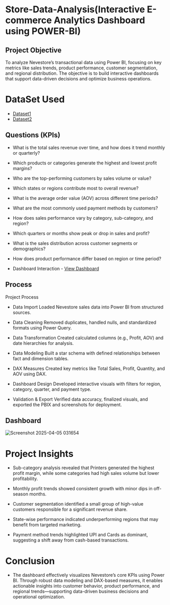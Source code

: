 # Store-Data-Analysis(Interactive E-commerce Analytics Dashboard using POWER-BI)
## Project Objective
To analyze Nevestore’s transactional data using Power BI, focusing on key metrics like sales trends, product performance, customer segmentation, and regional distribution. The objective is to build interactive dashboards that support data-driven decisions and optimize business operations.

# DataSet Used
- <a href="https://github.com/yashneve5/DATA_ANAYLSIS1_DASHBOARD/blob/main/Details.csv">Dataset1</a>
- <a href="https://github.com/yashneve5/DATA_ANAYLSIS1_DASHBOARD/blob/main/Orders.csv">Dataset2</a>

## Questions (KPIs)
- What is the total sales revenue over time, and how does it trend monthly or quarterly?
- Which products or categories generate the highest and lowest profit margins?
- Who are the top-performing customers by sales volume or value?
- Which states or regions contribute most to overall revenue?
- What is the average order value (AOV) across different time periods?
- What are the most commonly used payment methods by customers?
- How does sales performance vary by category, sub-category, and region?
- Which quarters or months show peak or drop in sales and profit?
- What is the sales distribution across customer segments or demographics?
- How does product performance differ based on region or time period?

- Dashboard Interaction - <a href="https://github.com/yashneve5/DATA_ANAYLSIS1_DASHBOARD/blob/main/YASHNEVE.pbix">View Dashboard</a>

## Process
Project Process
- Data Import
Loaded Nevestore sales data into Power BI from structured sources.

- Data Cleaning
Removed duplicates, handled nulls, and standardized formats using Power Query.

- Data Transformation
Created calculated columns (e.g., Profit, AOV) and date hierarchies for analysis.

- Data Modeling
Built a star schema with defined relationships between fact and dimension tables.

- DAX Measures
Created key metrics like Total Sales, Profit, Quantity, and AOV using DAX.

- Dashboard Design
Developed interactive visuals with filters for region, category, quarter, and payment type.

- Validation & Export
Verified data accuracy, finalized visuals, and exported the PBIX and screenshots for deployment.

## Dashboard

![Screenshot 2025-04-05 031654](https://github.com/user-attachments/assets/bf07ae59-9edc-4d99-b103-3753c8385824)

# Project Insights
- Sub-category analysis revealed that Printers generated the highest profit margin, while some categories had high sales volume but lower profitability.

- Monthly profit trends showed consistent growth with minor dips in off-season months.

- Customer segmentation identified a small group of high-value customers responsible for a significant revenue share.

- State-wise performance indicated underperforming regions that may benefit from targeted marketing.

- Payment method trends highlighted UPI and Cards as dominant, suggesting a shift away from cash-based transactions.


# Conclusion
- The dashboard effectively visualizes Nevestore’s core KPIs using Power BI. Through robust data modeling and DAX-based measures, it enables actionable insights into customer behavior, product performance, and regional trends—supporting data-driven business decisions and operational optimization.

